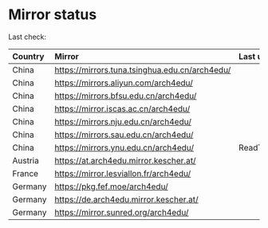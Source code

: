 <script src="./time.js"></script>
# Mirror status
Last check: <script type="text/javascript">localize(1691551060.7406218);</script>

|Country|Mirror|Last update|
|:------|:-----|:----------|
|China|https://mirrors.tuna.tsinghua.edu.cn/arch4edu/|<script type="text/javascript">localize(1691519480);</script>|
|China|https://mirrors.aliyun.com/arch4edu/|<script type="text/javascript">localize(1691476332);</script>|
|China|https://mirrors.bfsu.edu.cn/arch4edu/|<script type="text/javascript">localize(1691519480);</script>|
|China|https://mirror.iscas.ac.cn/arch4edu/|<script type="text/javascript">localize(1691519480);</script>|
|China|https://mirrors.nju.edu.cn/arch4edu/|<script type="text/javascript">localize(1691519480);</script>|
|China|https://mirrors.sau.edu.cn/arch4edu/|<script type="text/javascript">localize(1691519480);</script>|
|China|https://mirrors.ynu.edu.cn/arch4edu/|ReadTimeout|
|Austria|https://at.arch4edu.mirror.kescher.at/|<script type="text/javascript">localize(1691519480);</script>|
|France|https://mirror.lesviallon.fr/arch4edu/|<script type="text/javascript">localize(1689402753);</script>|
|Germany|https://pkg.fef.moe/arch4edu/|<script type="text/javascript">localize(1691519480);</script>|
|Germany|https://de.arch4edu.mirror.kescher.at/|<script type="text/javascript">localize(1691519480);</script>|
|Germany|https://mirror.sunred.org/arch4edu/|<script type="text/javascript">localize(1691519480);</script>|

<script src="./tablefilter/tablefilter.js"></script>
<script src="./table.js"></script>
